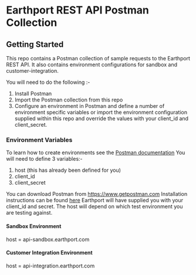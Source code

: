 # Earthport REST API Postman Collection

## Getting Started
This repo contains a Postman collection of sample requests to the Earthport REST API. 
It also contains environment configurations for sandbox and customer-integration.

You will need to do the following :-
 1. Install Postman
 2. Import the Postman collection from this repo
 3. Configure an environment in Postman and define a number of environment specific variables or import the environment configuration supplied within this repo and override the values with your client_id and client_secret.

### Environment Variables
To learn how to create environments see the [Postman documentation](https://www.getpostman.com/docs/v6/variables_and_environments/test_multi_environments)
You will need to define 3 variables:-
1. host (this has already been defined for you)
2. client_id
3. client_secret

You can download Postman from https://www.getpostman.com
Installation instructions can be found [here](https://www.getpostman.com/docs/v6/postman/launching_postman/installation_and_updates)
Earthport will have supplied you with your client_id and secret. The host will depend on which test environment you are testing against.

#### Sandbox Environment
host = api-sandbox.earthport.com

#### Customer Integration Environment
host = api-integration.earthport.com